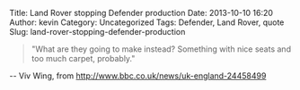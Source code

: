 Title: Land Rover stopping Defender production
Date: 2013-10-10 16:20
Author: kevin
Category: Uncategorized
Tags: Defender, Land Rover, quote
Slug: land-rover-stopping-defender-production

> "What are they going to make instead? Something with nice seats and
> too much carpet, probably."

-- Viv Wing, from <http://www.bbc.co.uk/news/uk-england-24458499>
